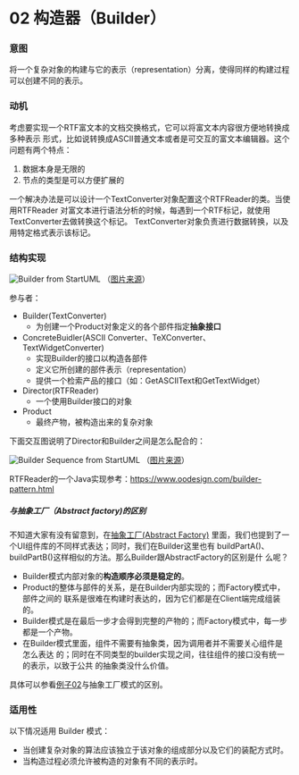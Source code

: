 02 构造器（Builder）
==========================

### 意图

将一个复杂对象的构建与它的表示（representation）分离，使得同样的构建过程可以创建不同的表示。

### 动机

考虑要实现一个RTF富文本的文档交换格式，它可以将富文本内容很方便地转换成多种表示
形式，比如说转换成ASCII普通文本或者是可交互的富文本编辑器。这个问题有两个特点：

1. 数据本身是无限的
2. 节点的类型是可以方便扩展的

一个解决办法是可以设计一个TextConverter对象配置这个RTFReader的类。当使用RTFReader
对富文本进行语法分析的时候，每遇到一个RTF标记，就使用TextConverter去做转换这个标记。
TextConverter对象负责进行数据转换，以及用特定格式表示该标记。


### 结构实现

![Builder from StartUML](https://github.com/loredanacirstea/staruml-design-patterns/raw/master/generated/Model/loretek/design_patterns/creational/builder/builder.png)
（[图片来源](https://github.com/loredanacirstea/staruml-design-patterns/raw/master/generated/Model/loretek/design_patterns/creational/builder/builder.png)）

参与者：
- Builder(TextConverter)
  * 为创建一个Product对象定义的各个部件指定**抽象接口**
- ConcreteBuidler(ASCII Converter、TeXConverter、TextWidgetConverter)
  * 实现Builder的接口以构造各部件
  * 定义它所创建的部件表示（representation）
  * 提供一个检索产品的接口（如：GetASCIIText和GetTextWidget）
- Director(RTFReader)
  * 一个使用Builder接口的对象
- Product
  * 最终产物，被构造出来的复杂对象

下面交互图说明了Director和Builder之间是怎么配合的：

![Builder Sequence from StartUML](https://github.com/loredanacirstea/staruml-design-patterns/raw/master/generated/Model/loretek/design_patterns/creational/builder/builder_seq.png)
（[图片来源](https://github.com/loredanacirstea/staruml-design-patterns/raw/master/generated/Model/loretek/design_patterns/creational/builder/builder_seq.png)）


RTFReader的一个Java实现参考：<https://www.oodesign.com/builder-pattern.html>


##### 与抽象工厂（Abstract factory)的区别

不知道大家有没有留意到，在[抽象工厂(Abstract Factory)](../01-abstract-factory/README.md)
里面，我们也提到了一个UI组件库的不同样式表达；同时，我们在Builder这里也有
buildPartA()、buildPartB()这样相似的方法。那么Builder跟AbstractFactory的区别是什
么呢？

* Builder模式内部对象的**构造顺序必须是稳定的**。
* Product的整体与部件的关系，是在Builder内部实现的；而Factory模式中，部件之间的
  联系是很难在构建时表达的，因为它们都是在Client端完成组装的。
* Builder模式是在最后一步才会得到完整的产物的；而Factory模式中，每一步都是一个产物。
* 在Builder模式里面，组件不需要有抽象类，因为调用者并不需要关心组件是怎么表达
  的；同时在不同类型的builder实现之间，往往组件的接口没有统一的表示，以致于公共
  的抽象类没什么价值。

具体可以参看[例子02](examples/README.md)与抽象工厂模式的区别。

### 适用性

以下情况适用 Builder 模式：

* 当创建复杂对象的算法应该独立于该对象的组成部分以及它们的装配方式时。
* 当构造过程必须允许被构造的对象有不同的表示时。
